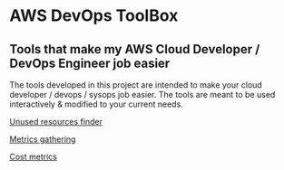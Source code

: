 # AWS DevOps ToolBox

## Tools that make my AWS Cloud Developer / DevOps Engineer job easier

The tools developed in this project are intended to make your cloud developer / devops / sysops job easier. The tools are meant to be used interactively & modified to your current needs.

[Unused resources finder](unusedresources/unused-resources-finder.md)

[Metrics gathering](metrics/metrics-gatherer.md)

[Cost metrics](costmetrics/cost-metrics-gatherer.md)

